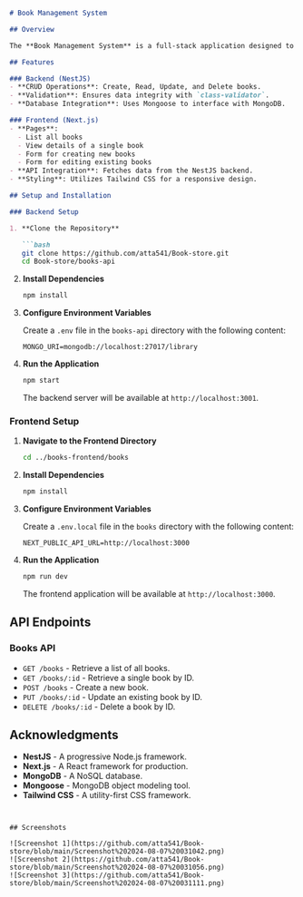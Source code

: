 
```markdown
# Book Management System

## Overview

The **Book Management System** is a full-stack application designed to manage a collection of books. It features a RESTful API built with NestJS and a modern frontend developed with Next.js. The application uses MongoDB for data persistence and provides a user-friendly interface for managing book records.

## Features

### Backend (NestJS)
- **CRUD Operations**: Create, Read, Update, and Delete books.
- **Validation**: Ensures data integrity with `class-validator`.
- **Database Integration**: Uses Mongoose to interface with MongoDB.

### Frontend (Next.js)
- **Pages**:
  - List all books
  - View details of a single book
  - Form for creating new books
  - Form for editing existing books
- **API Integration**: Fetches data from the NestJS backend.
- **Styling**: Utilizes Tailwind CSS for a responsive design.

## Setup and Installation

### Backend Setup

1. **Clone the Repository**

   ```bash
   git clone https://github.com/atta541/Book-store.git
   cd Book-store/books-api
   ```

2. **Install Dependencies**

   ```bash
   npm install
   ```

3. **Configure Environment Variables**

   Create a `.env` file in the `books-api` directory with the following content:

   ```env
   MONGO_URI=mongodb://localhost:27017/library
   ```

4. **Run the Application**

   ```bash
   npm start
   ```

   The backend server will be available at `http://localhost:3001`.

### Frontend Setup

1. **Navigate to the Frontend Directory**

   ```bash
   cd ../books-frontend/books
   ```

2. **Install Dependencies**

   ```bash
   npm install
   ```

3. **Configure Environment Variables**

   Create a `.env.local` file in the `books` directory with the following content:

   ```env
   NEXT_PUBLIC_API_URL=http://localhost:3000
   ```

4. **Run the Application**

   ```bash
   npm run dev
   ```

   The frontend application will be available at `http://localhost:3000`.

## API Endpoints

### Books API

- `GET /books` - Retrieve a list of all books.
- `GET /books/:id` - Retrieve a single book by ID.
- `POST /books` - Create a new book.
- `PUT /books/:id` - Update an existing book by ID.
- `DELETE /books/:id` - Delete a book by ID.

## Acknowledgments

- **NestJS** - A progressive Node.js framework.
- **Next.js** - A React framework for production.
- **MongoDB** - A NoSQL database.
- **Mongoose** - MongoDB object modeling tool.
- **Tailwind CSS** - A utility-first CSS framework.
```


## Screenshots

![Screenshot 1](https://github.com/atta541/Book-store/blob/main/Screenshot%202024-08-07%20031042.png)
![Screenshot 2](https://github.com/atta541/Book-store/blob/main/Screenshot%202024-08-07%20031056.png)
![Screenshot 3](https://github.com/atta541/Book-store/blob/main/Screenshot%202024-08-07%20031111.png)

